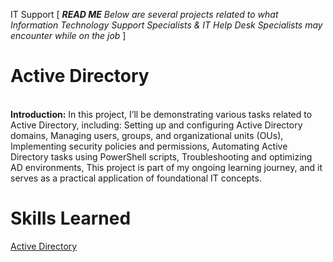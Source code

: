 IT Support
[ ***READ ME*** *Below are several projects related to what Information Technology Support Specialists & IT Help Desk Specialists may encounter while on the job* ]

# Active Directory
<br>
<b>Introduction:</b> In this project, I’ll be demonstrating various tasks related to Active Directory, including: Setting up and configuring Active Directory domains, Managing users, groups, and organizational units (OUs), Implementing security policies and permissions, Automating Active Directory tasks using PowerShell scripts, Troubleshooting and optimizing AD environments, This project is part of my ongoing learning journey, and it serves as a practical application of foundational IT concepts.
<br>

# Skills Learned 


<a href="https://github.com/BradVil21/Active-Directory/blob/main/README.md">Active Directory</a>

